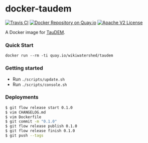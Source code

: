 # docker-taudem

[![Travis CI](https://api.travis-ci.org/WikiWatershed/docker-taudem.svg "Build Status on Travis CI")](https://travis-ci.org/WikiWatershed/docker-taudem/)
[![Docker Repository on Quay.io](https://quay.io/repository/wikiwatershed/taudem/status "Docker Repository on Quay.io")](https://quay.io/repository/wikiwatershed/taudem)
[![Apache V2 License](http://img.shields.io/badge/license-Apache%20V2-blue.svg)](https://github.com/wikiwatershed/docker-taudem/blob/develop/LICENSE)

A Docker image for [TauDEM](http://hydrology.usu.edu/taudem/taudem5/index.html).

### Quick Start

```
docker run --rm -ti quay.io/wikiwatershed/taudem
```

### Getting started
* Run `./scripts/update.sh`
* Run `./scripts/console.sh`

### Deployments

``` bash
$ git flow release start 0.1.0
$ vim CHANGELOG.md
$ vim Dockerfile
$ git commit -m "0.1.0"
$ git flow release publish 0.1.0
$ git flow release finish 0.1.0
$ git push --tags
```
